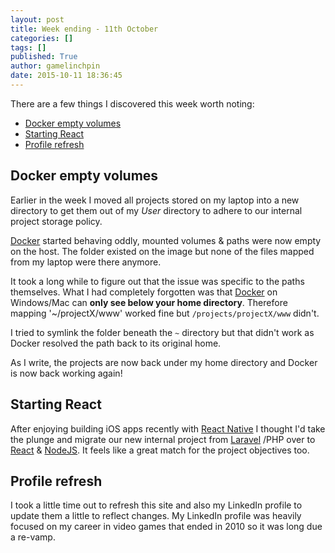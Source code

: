 ```yaml
---
layout: post
title: Week ending - 11th October
categories: []
tags: []
published: True
author: gamelinchpin
date: 2015-10-11 18:36:45
---
```


There are a few things I discovered this week worth noting:
- [Docker empty volumes](#a1)
- [Starting React](#a2)
- [Profile refresh](#a3)

## <a name="a1"></a> Docker empty volumes

Earlier in the week I moved all projects stored on my laptop into a new directory to get them out of my _User_ directory to adhere to our internal project storage policy.

[Docker] started behaving oddly, mounted volumes & paths were now empty on the host. The folder existed on the image but none of the files mapped from my laptop were there anymore.

It took a long while to figure out that the issue was specific to the paths themselves. What I had completely forgotten was that [Docker] on Windows/Mac can **only see below your home directory**. Therefore mapping '~/projectX/www' worked fine but `/projects/projectX/www` didn't.

I tried to symlink the folder beneath the `~` directory but that didn't work as Docker resolved the path back to its original home.

As I write, the projects are now back under my home directory and Docker is now back working again!

## <a name="a2"></a>Starting React

After enjoying building iOS apps recently with [React Native] I thought I'd take the plunge and migrate our new internal project from [Laravel] /PHP over to [React] & [NodeJS]. It feels like a great match for the project objectives too.

## <a name="a3"></a>Profile refresh

I took a little time out to refresh this site and also my LinkedIn profile to update them a little to reflect changes. My LinkedIn profile was heavily focused on my career in video games that ended in 2010 so it was long due a re-vamp.

[Docker]: http://www.docker.com
[React]: https://facebook.github.io/react/
[React Native]: https://facebook.github.io/react-native/
[NodeJS]: https://nodejs.org/
[Laravel]: http://www.docker.com
